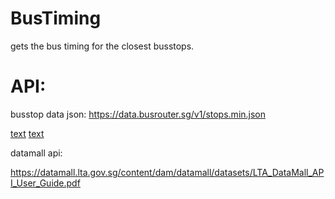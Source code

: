 # BusTiming
gets the bus timing for the closest busstops.


# API:

busstop data json: https://data.busrouter.sg/v1/stops.min.json

[text](../test_gps_html/script.js) [text](../test_gps_html/index.html)

datamall api:

https://datamall.lta.gov.sg/content/dam/datamall/datasets/LTA_DataMall_API_User_Guide.pdf